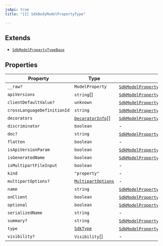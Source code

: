 ```yaml
---
jsApi: true
title: "[I] SdkBodyModelPropertyType"

---
```

## Extends

- [`SdkModelPropertyTypeBase`](SdkModelPropertyTypeBase.md)

## Properties

| Property | Type | Inherited from |
| ------ | ------ | ------ |
| `__raw?` | `ModelProperty` | [`SdkModelPropertyTypeBase`](SdkModelPropertyTypeBase.md).`__raw` |
| `apiVersions` | `string`[] | [`SdkModelPropertyTypeBase`](SdkModelPropertyTypeBase.md).`apiVersions` |
| `clientDefaultValue?` | `unknown` | [`SdkModelPropertyTypeBase`](SdkModelPropertyTypeBase.md).`clientDefaultValue` |
| `crossLanguageDefinitionId` | `string` | [`SdkModelPropertyTypeBase`](SdkModelPropertyTypeBase.md).`crossLanguageDefinitionId` |
| `decorators` | [`DecoratorInfo`](DecoratorInfo.md)[] | [`SdkModelPropertyTypeBase`](SdkModelPropertyTypeBase.md).`decorators` |
| `discriminator` | `boolean` | - |
| `doc?` | `string` | [`SdkModelPropertyTypeBase`](SdkModelPropertyTypeBase.md).`doc` |
| `flatten` | `boolean` | - |
| `isApiVersionParam` | `boolean` | [`SdkModelPropertyTypeBase`](SdkModelPropertyTypeBase.md).`isApiVersionParam` |
| `isGeneratedName` | `boolean` | [`SdkModelPropertyTypeBase`](SdkModelPropertyTypeBase.md).`isGeneratedName` |
| `isMultipartFileInput` | `boolean` | - |
| `kind` | `"property"` | - |
| `multipartOptions?` | [`MultipartOptions`](MultipartOptions.md) | - |
| `name` | `string` | [`SdkModelPropertyTypeBase`](SdkModelPropertyTypeBase.md).`name` |
| `onClient` | `boolean` | [`SdkModelPropertyTypeBase`](SdkModelPropertyTypeBase.md).`onClient` |
| `optional` | `boolean` | [`SdkModelPropertyTypeBase`](SdkModelPropertyTypeBase.md).`optional` |
| `serializedName` | `string` | - |
| `summary?` | `string` | [`SdkModelPropertyTypeBase`](SdkModelPropertyTypeBase.md).`summary` |
| `type` | [`SdkType`](../type-aliases/SdkType.md) | [`SdkModelPropertyTypeBase`](SdkModelPropertyTypeBase.md).`type` |
| `visibility?` | `Visibility`[] | - |
